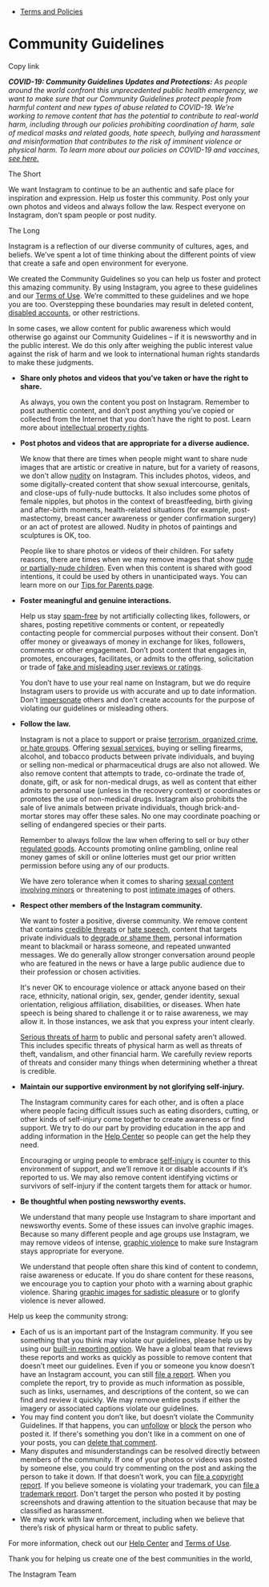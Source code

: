 *   [Terms and Policies](https://help.instagram.com/1417489251945243/?helpref=breadcrumb)

Community Guidelines
====================

Copy link

_**COVID-19: Community Guidelines Updates and Protections:** As people around the world confront this unprecedented public health emergency, we want to make sure that our Community Guidelines protect people from harmful content and new types of abuse related to COVID-19. We’re working to remove content that has the potential to contribute to real-world harm, including through our policies prohibiting coordination of harm, sale of medical masks and related goods, hate speech, bullying and harassment and misinformation that contributes to the risk of imminent violence or physical harm. To learn more about our policies on COVID-19 and vaccines, [see here.](https://help.instagram.com/697825587576762?helpref=faq_content)_

The Short

We want Instagram to continue to be an authentic and safe place for inspiration and expression. Help us foster this community. Post only your own photos and videos and always follow the law. Respect everyone on Instagram, don’t spam people or post nudity.

The Long

Instagram is a reflection of our diverse community of cultures, ages, and beliefs. We’ve spent a lot of time thinking about the different points of view that create a safe and open environment for everyone.

We created the Community Guidelines so you can help us foster and protect this amazing community. By using Instagram, you agree to these guidelines and our [Terms of Use](https://www.instagram.com/legal/terms). We’re committed to these guidelines and we hope you are too. Overstepping these boundaries may result in deleted content, [disabled accounts](https://help.instagram.com/366993040048856?helpref=faq_content), or other restrictions.

In some cases, we allow content for public awareness which would otherwise go against our Community Guidelines – if it is newsworthy and in the public interest. We do this only after weighing the public interest value against the risk of harm and we look to international human rights standards to make these judgments.

*   **Share only photos and videos that you’ve taken or have the right to share.**
    
    As always, you own the content you post on Instagram. Remember to post authentic content, and don’t post anything you’ve copied or collected from the Internet that you don’t have the right to post. Learn more about [intellectual property rights](https://help.instagram.com/126382350847838?helpref=faq_content).
    
*   **Post photos and videos that are appropriate for a diverse audience.**
    
    We know that there are times when people might want to share nude images that are artistic or creative in nature, but for a variety of reasons, we don’t allow [nudity](https://l.instagram.com/?u=https%3A%2F%2Fwww.facebook.com%2Fcommunitystandards%2Fadult_nudity_sexual_activity&e=AT0RmD9zpIPEI0zAPUHcbbZEy5s1eGjrjTPeElCv5OFpnHrcOAL_CxChl3IyOli0Iq99YAYqVSFlQJ6nn2Jjj5h4r_y2wFQBMctSinJE2CI1cGoeFgiqrUDiWwoTzV4wnO-JjDvn9FROPpZZtAxbKTXt-XoCWpDv67k_Kw) on Instagram. This includes photos, videos, and some digitally-created content that show sexual intercourse, genitals, and close-ups of fully-nude buttocks. It also includes some photos of female nipples, but photos in the context of breastfeeding, birth giving and after-birth moments, health-related situations (for example, post-mastectomy, breast cancer awareness or gender confirmation surgery) or an act of protest are allowed. Nudity in photos of paintings and sculptures is OK, too.
    
    People like to share photos or videos of their children. For safety reasons, there are times when we may remove images that show [nude or partially-nude children](https://l.instagram.com/?u=https%3A%2F%2Fwww.facebook.com%2Fcommunitystandards%2Fchild_nudity_sexual_exploitation&e=AT0RmD9zpIPEI0zAPUHcbbZEy5s1eGjrjTPeElCv5OFpnHrcOAL_CxChl3IyOli0Iq99YAYqVSFlQJ6nn2Jjj5h4r_y2wFQBMctSinJE2CI1cGoeFgiqrUDiWwoTzV4wnO-JjDvn9FROPpZZtAxbKTXt-XoCWpDv67k_Kw). Even when this content is shared with good intentions, it could be used by others in unanticipated ways. You can learn more on our [Tips for Parents page](https://help.instagram.com/154475974694511/?helpref=faq_content).
    
*   **Foster meaningful and genuine interactions.**
    
    Help us stay [spam-free](https://l.instagram.com/?u=https%3A%2F%2Fwww.facebook.com%2Fcommunitystandards%2Fspam&e=AT0RmD9zpIPEI0zAPUHcbbZEy5s1eGjrjTPeElCv5OFpnHrcOAL_CxChl3IyOli0Iq99YAYqVSFlQJ6nn2Jjj5h4r_y2wFQBMctSinJE2CI1cGoeFgiqrUDiWwoTzV4wnO-JjDvn9FROPpZZtAxbKTXt-XoCWpDv67k_Kw) by not artificially collecting likes, followers, or shares, posting repetitive comments or content, or repeatedly contacting people for commercial purposes without their consent. Don’t offer money or giveaways of money in exchange for likes, followers, comments or other engagement. Don’t post content that engages in, promotes, encourages, facilitates, or admits to the offering, solicitation or trade of [fake and misleading user reviews or ratings](https://l.instagram.com/?u=https%3A%2F%2Fwww.facebook.com%2Fcommunitystandards%2Ffraud_deception&e=AT0RmD9zpIPEI0zAPUHcbbZEy5s1eGjrjTPeElCv5OFpnHrcOAL_CxChl3IyOli0Iq99YAYqVSFlQJ6nn2Jjj5h4r_y2wFQBMctSinJE2CI1cGoeFgiqrUDiWwoTzV4wnO-JjDvn9FROPpZZtAxbKTXt-XoCWpDv67k_Kw).
    
    You don’t have to use your real name on Instagram, but we do require Instagram users to provide us with accurate and up to date information. Don't [impersonate](https://l.instagram.com/?u=https%3A%2F%2Fwww.facebook.com%2Fcommunitystandards%2Fmisrepresentation&e=AT0RmD9zpIPEI0zAPUHcbbZEy5s1eGjrjTPeElCv5OFpnHrcOAL_CxChl3IyOli0Iq99YAYqVSFlQJ6nn2Jjj5h4r_y2wFQBMctSinJE2CI1cGoeFgiqrUDiWwoTzV4wnO-JjDvn9FROPpZZtAxbKTXt-XoCWpDv67k_Kw) others and don't create accounts for the purpose of violating our guidelines or misleading others.
    
*   **Follow the law.**
    
    Instagram is not a place to support or praise [terrorism, organized crime, or hate groups](https://l.instagram.com/?u=https%3A%2F%2Fwww.facebook.com%2Fcommunitystandards%2Fdangerous_individuals_organizations&e=AT0RmD9zpIPEI0zAPUHcbbZEy5s1eGjrjTPeElCv5OFpnHrcOAL_CxChl3IyOli0Iq99YAYqVSFlQJ6nn2Jjj5h4r_y2wFQBMctSinJE2CI1cGoeFgiqrUDiWwoTzV4wnO-JjDvn9FROPpZZtAxbKTXt-XoCWpDv67k_Kw). Offering [sexual services](https://l.instagram.com/?u=https%3A%2F%2Fwww.facebook.com%2Fcommunitystandards%2Fsexual_solicitation&e=AT0RmD9zpIPEI0zAPUHcbbZEy5s1eGjrjTPeElCv5OFpnHrcOAL_CxChl3IyOli0Iq99YAYqVSFlQJ6nn2Jjj5h4r_y2wFQBMctSinJE2CI1cGoeFgiqrUDiWwoTzV4wnO-JjDvn9FROPpZZtAxbKTXt-XoCWpDv67k_Kw), buying or selling firearms, alcohol, and tobacco products between private individuals, and buying or selling non-medical or pharmaceutical drugs are also not allowed. We also remove content that attempts to trade, co-ordinate the trade of, donate, gift, or ask for non-medical drugs, as well as content that either admits to personal use (unless in the recovery context) or coordinates or promotes the use of non-medical drugs. Instagram also prohibits the sale of live animals between private individuals, though brick-and-mortar stores may offer these sales. No one may coordinate poaching or selling of endangered species or their parts.
    
    Remember to always follow the law when offering to sell or buy other [regulated goods](https://l.instagram.com/?u=https%3A%2F%2Fwww.facebook.com%2Fcommunitystandards%2Fregulated_goods&e=AT0RmD9zpIPEI0zAPUHcbbZEy5s1eGjrjTPeElCv5OFpnHrcOAL_CxChl3IyOli0Iq99YAYqVSFlQJ6nn2Jjj5h4r_y2wFQBMctSinJE2CI1cGoeFgiqrUDiWwoTzV4wnO-JjDvn9FROPpZZtAxbKTXt-XoCWpDv67k_Kw). Accounts promoting online gambling, online real money games of skill or online lotteries must get our prior written permission before using any of our products.
    
    We have zero tolerance when it comes to sharing [sexual content involving minors](https://l.instagram.com/?u=https%3A%2F%2Fwww.facebook.com%2Fcommunitystandards%2Fchild_nudity_sexual_exploitation&e=AT0RmD9zpIPEI0zAPUHcbbZEy5s1eGjrjTPeElCv5OFpnHrcOAL_CxChl3IyOli0Iq99YAYqVSFlQJ6nn2Jjj5h4r_y2wFQBMctSinJE2CI1cGoeFgiqrUDiWwoTzV4wnO-JjDvn9FROPpZZtAxbKTXt-XoCWpDv67k_Kw) or threatening to post [intimate images](https://l.instagram.com/?u=https%3A%2F%2Fwww.facebook.com%2Fcommunitystandards%2Fsexual_exploitation_adults&e=AT0RmD9zpIPEI0zAPUHcbbZEy5s1eGjrjTPeElCv5OFpnHrcOAL_CxChl3IyOli0Iq99YAYqVSFlQJ6nn2Jjj5h4r_y2wFQBMctSinJE2CI1cGoeFgiqrUDiWwoTzV4wnO-JjDvn9FROPpZZtAxbKTXt-XoCWpDv67k_Kw) of others.
    
*   **Respect other members of the Instagram community.**
    
    We want to foster a positive, diverse community. We remove content that contains [credible threats](https://l.instagram.com/?u=https%3A%2F%2Fwww.facebook.com%2Fcommunitystandards%2Fcredible_violence&e=AT0RmD9zpIPEI0zAPUHcbbZEy5s1eGjrjTPeElCv5OFpnHrcOAL_CxChl3IyOli0Iq99YAYqVSFlQJ6nn2Jjj5h4r_y2wFQBMctSinJE2CI1cGoeFgiqrUDiWwoTzV4wnO-JjDvn9FROPpZZtAxbKTXt-XoCWpDv67k_Kw) or [hate speech](https://l.instagram.com/?u=https%3A%2F%2Fwww.facebook.com%2Fcommunitystandards%2Fhate_speech&e=AT0RmD9zpIPEI0zAPUHcbbZEy5s1eGjrjTPeElCv5OFpnHrcOAL_CxChl3IyOli0Iq99YAYqVSFlQJ6nn2Jjj5h4r_y2wFQBMctSinJE2CI1cGoeFgiqrUDiWwoTzV4wnO-JjDvn9FROPpZZtAxbKTXt-XoCWpDv67k_Kw), content that targets private individuals to [degrade or shame them](https://l.instagram.com/?u=https%3A%2F%2Fwww.facebook.com%2Fcommunitystandards%2Fbullying&e=AT0RmD9zpIPEI0zAPUHcbbZEy5s1eGjrjTPeElCv5OFpnHrcOAL_CxChl3IyOli0Iq99YAYqVSFlQJ6nn2Jjj5h4r_y2wFQBMctSinJE2CI1cGoeFgiqrUDiWwoTzV4wnO-JjDvn9FROPpZZtAxbKTXt-XoCWpDv67k_Kw), personal information meant to blackmail or harass someone, and repeated unwanted messages. We do generally allow stronger conversation around people who are featured in the news or have a large public audience due to their profession or chosen activities.
    
    It's never OK to encourage violence or attack anyone based on their race, ethnicity, national origin, sex, gender, gender identity, sexual orientation, religious affiliation, disabilities, or diseases. When hate speech is being shared to challenge it or to raise awareness, we may allow it. In those instances, we ask that you express your intent clearly.
    
    [Serious threats of harm](https://l.instagram.com/?u=https%3A%2F%2Fwww.facebook.com%2Fcommunitystandards%2Fcredible_violence&e=AT0RmD9zpIPEI0zAPUHcbbZEy5s1eGjrjTPeElCv5OFpnHrcOAL_CxChl3IyOli0Iq99YAYqVSFlQJ6nn2Jjj5h4r_y2wFQBMctSinJE2CI1cGoeFgiqrUDiWwoTzV4wnO-JjDvn9FROPpZZtAxbKTXt-XoCWpDv67k_Kw) to public and personal safety aren't allowed. This includes specific threats of physical harm as well as threats of theft, vandalism, and other financial harm. We carefully review reports of threats and consider many things when determining whether a threat is credible.
    
*   **Maintain our supportive environment by not glorifying self-injury.**
    
    The Instagram community cares for each other, and is often a place where people facing difficult issues such as eating disorders, cutting, or other kinds of self-injury come together to create awareness or find support. We try to do our part by providing education in the app and adding information in the [Help Center](https://help.instagram.com/) so people can get the help they need.
    
    Encouraging or urging people to embrace [self-injury](https://l.instagram.com/?u=https%3A%2F%2Fwww.facebook.com%2Fcommunitystandards%2Fsuicide_self_injury_violence&e=AT0RmD9zpIPEI0zAPUHcbbZEy5s1eGjrjTPeElCv5OFpnHrcOAL_CxChl3IyOli0Iq99YAYqVSFlQJ6nn2Jjj5h4r_y2wFQBMctSinJE2CI1cGoeFgiqrUDiWwoTzV4wnO-JjDvn9FROPpZZtAxbKTXt-XoCWpDv67k_Kw) is counter to this environment of support, and we’ll remove it or disable accounts if it’s reported to us. We may also remove content identifying victims or survivors of self-injury if the content targets them for attack or humor.
    
*   **Be thoughtful when posting newsworthy events.**
    
    We understand that many people use Instagram to share important and newsworthy events. Some of these issues can involve graphic images. Because so many different people and age groups use Instagram, we may remove videos of intense, [graphic violence](https://l.instagram.com/?u=https%3A%2F%2Fwww.facebook.com%2Fcommunitystandards%2Fgraphic_violence&e=AT0RmD9zpIPEI0zAPUHcbbZEy5s1eGjrjTPeElCv5OFpnHrcOAL_CxChl3IyOli0Iq99YAYqVSFlQJ6nn2Jjj5h4r_y2wFQBMctSinJE2CI1cGoeFgiqrUDiWwoTzV4wnO-JjDvn9FROPpZZtAxbKTXt-XoCWpDv67k_Kw) to make sure Instagram stays appropriate for everyone.
    
    We understand that people often share this kind of content to condemn, raise awareness or educate. If you do share content for these reasons, we encourage you to caption your photo with a warning about graphic violence. Sharing [graphic images for sadistic pleasure](https://l.instagram.com/?u=https%3A%2F%2Fwww.facebook.com%2Fcommunitystandards%2Fcruel_insensitive&e=AT0RmD9zpIPEI0zAPUHcbbZEy5s1eGjrjTPeElCv5OFpnHrcOAL_CxChl3IyOli0Iq99YAYqVSFlQJ6nn2Jjj5h4r_y2wFQBMctSinJE2CI1cGoeFgiqrUDiWwoTzV4wnO-JjDvn9FROPpZZtAxbKTXt-XoCWpDv67k_Kw) or to glorify violence is never allowed.
    

Help us keep the community strong:

*   Each of us is an important part of the Instagram community. If you see something that you think may violate our guidelines, please help us by using our [built-in reporting option](https://help.instagram.com/165828726894770?helpref=faq_content). We have a global team that reviews these reports and works as quickly as possible to remove content that doesn’t meet our guidelines. Even if you or someone you know doesn’t have an Instagram account, you can still [file a report](https://help.instagram.com/contact/383679321740945). When you complete the report, try to provide as much information as possible, such as links, usernames, and descriptions of the content, so we can find and review it quickly. We may remove entire posts if either the imagery or associated captions violate our guidelines.
*   You may find content you don’t like, but doesn’t violate the Community Guidelines. If that happens, you can [unfollow](https://help.instagram.com/286340048138725?helpref=faq_content) or [block](https://help.instagram.com/426700567389543/?helpref=faq_content) the person who posted it. If there's something you don't like in a comment on one of your posts, you can [delete that comment](https://help.instagram.com/289098941190483?helpref=faq_content).
*   Many disputes and misunderstandings can be resolved directly between members of the community. If one of your photos or videos was posted by someone else, you could try commenting on the post and asking the person to take it down. If that doesn’t work, you can [file a copyright report](https://help.instagram.com/126382350847838?helpref=faq_content). If you believe someone is violating your trademark, you can [file a trademark report](https://help.instagram.com/222826637847963?helpref=faq_content). Don't target the person who posted it by posting screenshots and drawing attention to the situation because that may be classified as harassment.
*   We may work with law enforcement, including when we believe that there’s risk of physical harm or threat to public safety.

For more information, check out our [Help Center](https://help.instagram.com/) and [Terms of Use](https://l.instagram.com/?u=http%3A%2F%2Finstagram.com%2Flegal%2Fterms%2F%23&e=AT0RmD9zpIPEI0zAPUHcbbZEy5s1eGjrjTPeElCv5OFpnHrcOAL_CxChl3IyOli0Iq99YAYqVSFlQJ6nn2Jjj5h4r_y2wFQBMctSinJE2CI1cGoeFgiqrUDiWwoTzV4wnO-JjDvn9FROPpZZtAxbKTXt-XoCWpDv67k_Kw).

Thank you for helping us create one of the best communities in the world,

The Instagram Team